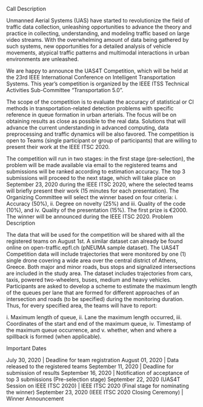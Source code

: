 Call Description

Unmanned Aerial Systems (UAS) have started to revolutionize the field of traffic data collection, unleashing opportunities to advance the theory and practice in collecting, understanding, and modeling traffic based on large video streams. With the overwhelming amount of data being gathered by such systems, new opportunities for a detailed analysis of vehicle movements, atypical traffic patterns and multimodal interactions in urban environments are unleashed.
 
We are happy to announce the UAS4T Competition, which will be held at the 23rd IEEE International Conference on Intelligent Transportation Systems. This year’s competition is organized by the IEEE ITSS Technical Activities Sub-Committee “Transportation 5.0”.
 
The scope of the competition is to evaluate the accuracy of statistical or CI methods in transportation-related detection problems with specific reference in queue formation in urban arterials. The focus will be on obtaining results as close as possible to the real data. Solutions that will advance the current understanding in advanced computing, data preprocessing and traffic dynamics will be also favored. The competition is open to Teams (single participant or group of participants) that are willing to present their work at the IEEE ITSC 2020.
 
The competition will run in two stages: in the first stage (pre-selection), the problem will be made available via email to the registered teams and submissions will be ranked according to estimation accuracy. The top 3 submissions will proceed to the next stage, which will take place on September 23, 2020 during the IEEE ITSC 2020, where the selected teams will briefly present their work (15 minutes for each presentation). The Organizing Committee will select the winner based on four criteria: i. Accuracy (50%), ii. Degree on novelty (25%) and iii. Quality of the code (10%), and iv. Quality of the presentation (15%). The first prize is €2000. The winner will be announced during the IEEE ITSC 2020.
Problem Description

The data that will be used for the competition will be shared with all the registered teams on August 1st. A similar dataset can already be found online on open-traffic.epfl.ch (pNEUMA sample dataset). The UAS4T Competition data will include trajectories that were monitored by one (1) single drone covering a wide area over the central district of Athens, Greece. Both major and minor roads, bus stops and signalized intersections are included in the study area. The dataset includes trajectories from cars, taxis, powered two-wheelers, buses, medium and heavy vehicles. Participants are asked to develop a scheme to estimate the maximum length of the queues per lane that are formed for different approaches of an intersection and roads (to be specified) during the monitoring duration. Thus, for every specified area, the teams will have to report:

i. Maximum length of queue,
ii. Lane the maximum length occurred,
iii. Coordinates of the start and end of the maximum queue,
iv. Timestamp of the maximum queue occurrence, and
v. whether, when and where a spillback is formed (when applicable).


Important Dates

July 30, 2020                                            |    Deadline for team registration
August 01, 2020                                          |    Data released to the registered teams
September 11, 2020                                       |    Deadline for submission of results
September 16, 2020                                       |    Notification of acceptance of top 3 submissions (Pre-selection stage)
September 22, 2020 (UAS4T Session on IEEE ITSC 2020)     |    IEEE ITSC 2020 (Final stage for nominating the winner)
September 23, 2020 (IEEE ITSC 2020 Closing Ceremony)     |    Winner Announcement
